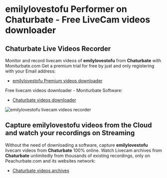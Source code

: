# emilylovestofu Performer on Chaturbate - Free LiveCam videos downloader

## Chaturbate Live Videos Recorder

Monitor and record livecam videos of **emilylovestofu** from **Chaturbate** with Moniturbate.com
Get a premium trial for free by just and only registering with your Email address:
* [emilylovestofu Premium videos downloader](https://moniturbate.com/request-demo-licence-key.html)

Free livecam videos downloader - Moniturbate Software:
* [Chaturbate videos downloader](https://moniturbate.com/moniturbate-download-software.html)

![emilylovestofu livecam videos recorder](https://peachurnet.com/templates/moniturbate-software.png)


## Capture emilylovestofu videos from the Cloud and watch your recordings on Streaming

Without the need of downloading a software, capture **emilylovestofu** livecam videos from **Chaturbate** 100% online.
Watch Livecam archives from **Chaturbate** unlimitedly from thousands of existing recordings, only on Peachurbate.com and its websites network:
* [Chaturbate videos archives](https://peachurnet.com/)